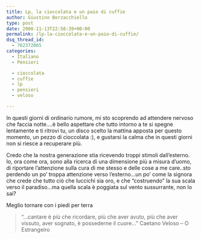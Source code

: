 ```yaml
---
title: Lp, la cioccolata e un paio di cuffie
author: Giustino Borzacchiello
type: post
date: 2008-11-13T22:58:39+00:00
permalink: /lp-la-cioccolata-e-un-paio-di-cuffie/
dsq_thread_id:
  - 762372065
categories:
  - Italiano
  - Pensieri

  - cioccolata
  - cuffie
  - lp
  - pensieri
  - veloso

---
```

In questi giorni di ordinario rumore, mi sto scoprendo ad attendere nervoso che faccia notte&#8230;.è bello aspettare che tutto intorno a te si spegne lentamente e ti ritrovi tu, un disco scelto la mattina apposta per questo momento, un pezzo di cioccolata :), e gustarsi la calma che in questi giorni non si riesce a recuperare più.

Credo che la nostra generazione stia ricevendo troppi stimoli dall&#8217;esterno. Io, ora come ora, sono alla ricerca di una dimensione più a misura d&#8217;uomo, di riportare l&#8217;attenzione sulla cura di me stesso e delle cose a me care..sto perdendo un po&#8217; troppa attenzione verso l&#8217;esterno&#8230;un po&#8217; come la signora che crede che tutto ciò che luccichi sia oro, e che &#8220;costruendo&#8221; la sua scala verso il paradiso&#8230;ma quella scala è poggiata sul vento sussurrante, non lo sai? 

Meglio tornare con i piedi per terra

> &#8220;&#8230;cantare è più che ricordare, più che aver avuto, più che aver vissuto, aver sognato, è possederne il cuore&#8230;&#8221; Caetano Veloso &#8211; O Estrangeiro